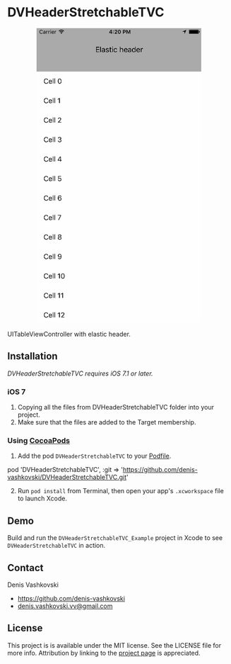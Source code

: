 # DVHeaderStretchableTVC

<p align="center">
<img src="DVHeaderStretchableTVC_Example/DVHeaderStretchableTVC_Example.gif" alt="Sample">
</p>

UITableViewController with elastic header.

## Installation
*DVHeaderStretchableTVC requires iOS 7.1 or later.*

### iOS 7

1.  Copying all the files from DVHeaderStretchableTVC folder into your project.
2.  Make sure that the files are added to the Target membership.

### Using [CocoaPods](http://cocoapods.org)

1.  Add the pod `DVHeaderStretchableTVC` to your [Podfile](http://guides.cocoapods.org/using/the-podfile.html).

pod 'DVHeaderStretchableTVC', :git => 'https://github.com/denis-vashkovski/DVHeaderStretchableTVC.git'

2.  Run `pod install` from Terminal, then open your app's `.xcworkspace` file to launch Xcode.

## Demo

Build and run the `DVHeaderStretchableTVC_Example` project in Xcode to see `DVHeaderStretchableTVC` in action.

## Contact

Denis Vashkovski

- https://github.com/denis-vashkovski
- denis.vashkovski.vv@gmail.com

## License

This project is is available under the MIT license. See the LICENSE file for more info. Attribution by linking to the [project page](https://github.com/denis-vashkovski/DVHeaderStretchableTVC) is appreciated.